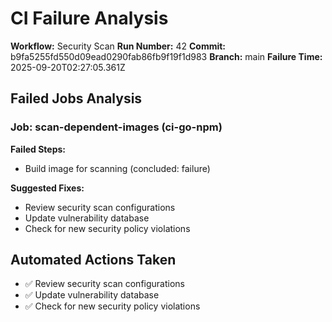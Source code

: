 # CI Failure Analysis

**Workflow:** Security Scan
**Run Number:** 42
**Commit:** b9fa5255fd550d09ead0290fab86fb9f19f1d983
**Branch:** main
**Failure Time:** 2025-09-20T02:27:05.361Z

## Failed Jobs Analysis

### Job: scan-dependent-images (ci-go-npm)
**Failed Steps:**
- Build image for scanning (concluded: failure)

**Suggested Fixes:**
- Review security scan configurations
- Update vulnerability database
- Check for new security policy violations

## Automated Actions Taken
- ✅ Review security scan configurations
- ✅ Update vulnerability database
- ✅ Check for new security policy violations
